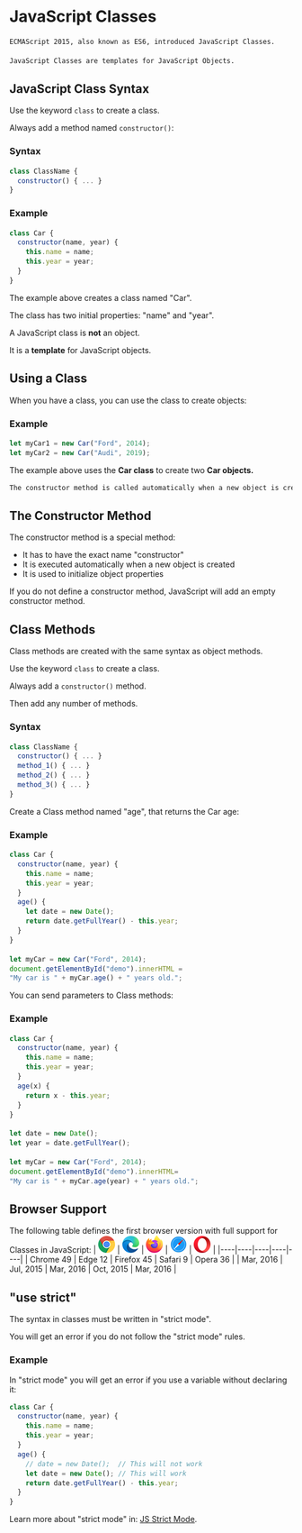 # JavaScript Classes

```html
ECMAScript 2015, also known as ES6, introduced JavaScript Classes.

JavaScript Classes are templates for JavaScript Objects.
```


## JavaScript Class Syntax
Use the keyword `class` to create a class.

Always add a method named `constructor()`:

### Syntax
```js
class ClassName {
  constructor() { ... }
}
```


### Example
```js
class Car {
  constructor(name, year) {
    this.name = name;
    this.year = year;
  }
}
```


The example above creates a class named "Car".

The class has two initial properties: "name" and "year".


A JavaScript class is **not** an object.

It is a **template** for JavaScript objects.


## Using a Class
When you have a class, you can use the class to create objects:

### Example
```js
let myCar1 = new Car("Ford", 2014);
let myCar2 = new Car("Audi", 2019);
```


The example above uses the **Car class** to create two **Car objects.**

```html     
The constructor method is called automatically when a new object is created.
```


## The Constructor Method
The constructor method is a special method:

* It has to have the exact name "constructor"
* It is executed automatically when a new object is created
* It is used to initialize object properties

If you do not define a constructor method, JavaScript will add an empty constructor method.


## Class Methods
Class methods are created with the same syntax as object methods.

Use the keyword `class` to create a class.

Always add a `constructor()` method.

Then add any number of methods.

### Syntax
```js
class ClassName {
  constructor() { ... }
  method_1() { ... }
  method_2() { ... }
  method_3() { ... }
}
```

Create a Class method named "age", that returns the Car age:


### Example
```js
class Car {
  constructor(name, year) {
    this.name = name;
    this.year = year;
  }
  age() {
    let date = new Date();
    return date.getFullYear() - this.year;
  }
}

let myCar = new Car("Ford", 2014);
document.getElementById("demo").innerHTML =
"My car is " + myCar.age() + " years old.";
```


You can send parameters to Class methods:

### Example
```js
class Car {
  constructor(name, year) {
    this.name = name;
    this.year = year;
  }
  age(x) {
    return x - this.year;
  }
}

let date = new Date();
let year = date.getFullYear();

let myCar = new Car("Ford", 2014);
document.getElementById("demo").innerHTML=
"My car is " + myCar.age(year) + " years old.";
```


## Browser Support
The following table defines the first browser version with full support for Classes in JavaScript:
| ![](../../Icons/compatible_chrome.png) | ![](../../Icons/compatible_edge.png) | ![](../../Icons/compatible_firefox.png) | ![](../../Icons/compatible_safari.png) | ![](../../Icons/compatible_opera.png) |
|----|----|----|----|----|
| Chrome 49	| Edge 12	| Firefox 45	| Safari 9	| Opera 36 |
| Mar, 2016 | Jul, 2015	| Mar, 2016	| Oct, 2015	| Mar, 2016 |



## "use strict"
The syntax in classes must be written in "strict mode".

You will get an error if you do not follow the "strict mode" rules.

### Example
In "strict mode" you will get an error if you use a variable without declaring it:
```js
class Car {
  constructor(name, year) {
    this.name = name;
    this.year = year;
  }
  age() {
    // date = new Date();  // This will not work
    let date = new Date(); // This will work
    return date.getFullYear() - this.year;
  }
}
```

Learn more about "strict mode" in: [JS Strict Mode](https://www.w3schools.com/js/js_strict.asp).

